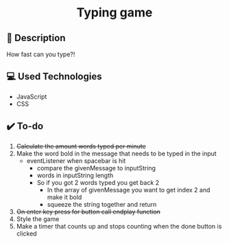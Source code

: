 <div align="center">

# Typing game #


<div align="left">

## :page_facing_up: Description

How fast can you type?!


## :computer: Used Technologies
- JavaScript
- CSS

## :heavy_check_mark: To-do ##
1. ~~Calculate the amount words typed per minute~~
2. Make the word bold in the message that needs to be typed in the input 
	- eventListener when spacebar is hit
		- compare the givenMessage to inputString
		- words in inputString length
		- So if you got 2 words typed you get back 2
			- In the array of givenMessage you want to get index 2 and make it bold
			- squeeze the string together and return
2. ~~On enter key press for button call endplay function~~
3. Style the game
4. Make a timer that counts up and stops counting when the done button is clicked
